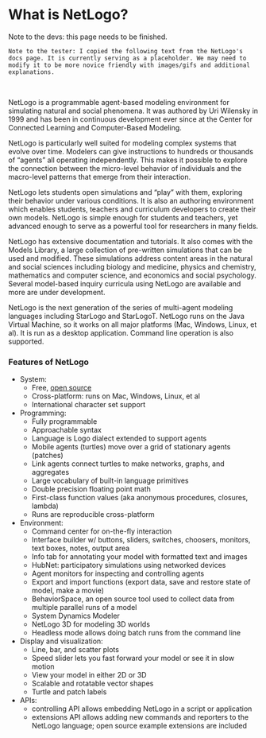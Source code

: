 # What is NetLogo?

<p class="badge badge-warning">Note to the devs: this page needs to be finished.</p>

`Note to the tester: I copied the following text from the NetLogo's docs page. It is currently serving as a placeholder. We may need to modify it to be more novice friendly with images/gifs and additional explanations.` 

&nbsp;

NetLogo is a programmable agent-based modeling environment for simulating natural and social phenomena. It was authored by Uri Wilensky in 1999 and has been in continuous development ever since at the Center for Connected Learning and Computer-Based Modeling.

NetLogo is particularly well suited for modeling complex systems that evolve over time. Modelers can give instructions to hundreds or thousands of “agents” all operating independently. This makes it possible to explore the connection between the micro-level behavior of individuals and the macro-level patterns that emerge from their interaction.

NetLogo lets students open simulations and “play” with them, exploring their behavior under various conditions. It is also an authoring environment which enables students, teachers and curriculum developers to create their own models. NetLogo is simple enough for students and teachers, yet advanced enough to serve as a powerful tool for researchers in many fields.

NetLogo has extensive documentation and tutorials. It also comes with the Models Library, a large collection of pre-written simulations that can be used and modified. These simulations address content areas in the natural and social sciences including biology and medicine, physics and chemistry, mathematics and computer science, and economics and social psychology. Several model-based inquiry curricula using NetLogo are available and more are under development.

NetLogo is the next generation of the series of multi-agent modeling languages including StarLogo and StarLogoT. NetLogo runs on the Java Virtual Machine, so it works on all major platforms (Mac, Windows, Linux, et al). It is run as a desktop application. Command line operation is also supported.



### Features of NetLogo
- System:
    - Free, [open source](https://github.com/NetLogo/NetLogo)
    - Cross-platform: runs on Mac, Windows, Linux, et al
    - International character set support
- Programming:
    - Fully programmable
    - Approachable syntax
    - Language is Logo dialect extended to support agents
    - Mobile agents (turtles) move over a grid of stationary agents (patches)
    - Link agents connect turtles to make networks, graphs, and aggregates
    - Large vocabulary of built-in language primitives
    - Double precision floating point math
    - First-class function values (aka anonymous procedures, closures, lambda)
    - Runs are reproducible cross-platform
- Environment:
    - Command center for on-the-fly interaction
    - Interface builder w/ buttons, sliders, switches, choosers, monitors, text boxes, notes, output area
    - Info tab for annotating your model with formatted text and images
    - HubNet: participatory simulations using networked devices
    - Agent monitors for inspecting and controlling agents
    - Export and import functions (export data, save and restore state of model, make a movie)
    - BehaviorSpace, an open source tool used to collect data from multiple parallel runs of a model
    - System Dynamics Modeler
    - NetLogo 3D for modeling 3D worlds
    - Headless mode allows doing batch runs from the command line
- Display and visualization:
    - Line, bar, and scatter plots
    - Speed slider lets you fast forward your model or see it in slow motion
    - View your model in either 2D or 3D
    - Scalable and rotatable vector shapes
    - Turtle and patch labels
- APIs:
    - controlling API allows embedding NetLogo in a script or application
    - extensions API allows adding new commands and reporters to the NetLogo language; open source example extensions are included